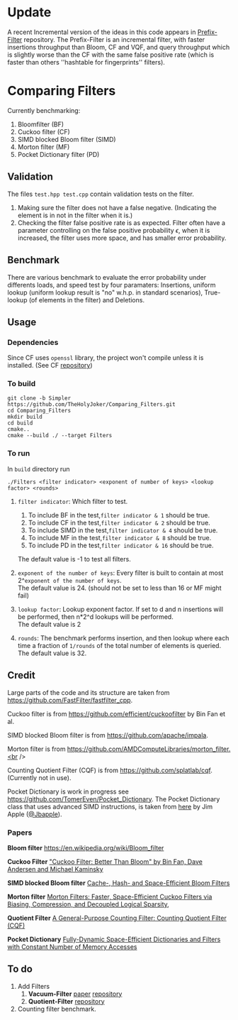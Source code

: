 # Update
A recent Incremental version of the ideas in this code appears in [Prefix-Filter](https://github.com/TomerEven/Prefix-Filter) repository. 
The Prefix-Filter is an incremental filter, with faster insertions throughput than Bloom, CF and VQF, and query throughput which is slightly worse than the CF with the same false positive rate (which is faster than others ''hashtable for fingerprints'' filters).

# Comparing Filters
Currently benchmarking:
1. Bloomfilter (BF)
2. Cuckoo filter (CF)
3. SIMD blocked Bloom filter (SIMD) 
4. Morton filter (MF)
5. Pocket Dictionary filter (PD)

## Validation
  The files `test.hpp test.cpp` contain validation tests on the filter.
  1. Making sure the filter does not have a false negative. (Indicating the element is in not in the filter when it is.)
  2. Checking the filter false positive rate is as expected. 
  Filter often have a parameter controlling on the false positive probability $\epsilon$, when it is increased, the filter uses more space, and has smaller error probability.  
  
 ## Benchmark
 There are various benchmark to evaluate the error probability under differents loads, and speed test by four paramaters:
 Insertions, uniform lookup (uniform lookup result is "no" w.h.p. in standard scenarios), True-lookup (of elements in the filter) and Deletions.
 
 
 ## Usage
 
 ### Dependencies
 Since CF uses `openssl` library, the project won't compile unless it is installed. (See CF [repository](https://github.com/efficient/cuckoofilter))


 ### To build
 ```
 git clone -b Simpler https://github.com/TheHolyJoker/Comparing_Filters.git
 cd Comparing_Filters
 mkdir build
 cd build
 cmake..
 cmake --build ./ --target Filters
 ```
 ### To run
 In `build` directory run
 
 ```
 ./Filters <filter indicator> <exponent of number of keys> <lookup factor> <rounds>
 ```
 1. `filter indicator`: Which filter to test. 
    1. To include BF in the test,`filter indicator & 1` should be true.
    2. To include CF in the test,`filter indicator & 2` should be true.
    3. To include SIMD in the test,`filter indicator & 4` should be true.
    4. To include MF in the test,`filter indicator & 8` should be true.
    5. To include PD in the test,`filter indicator & 16` should be true.
    
    The default value is -1 to test all filters.
 2. `exponent of the number of keys`: Every filter is built to contain at most 2^`exponent of the number of keys`.<br> 
 The default value is 24. (should not be set to less than 16 or MF might fail)
 3. `lookup factor`: Lookup exponent factor. If set to d and n insertions will be performed, then n*2^d lookups will be performed. <br>
 The default value is 2
 4. `rounds`: The benchmark performs insertion, and then lookup where each time a fraction of `1/rounds` of the total number of elements is queried. <br>
  The default value is 32.
 
 ## Credit
 Large parts of the code and its structure are taken from https://github.com/FastFilter/fastfilter_cpp.
 
 Cuckoo filter is from https://github.com/efficient/cuckoofilter by Bin Fan et al. <br />
 
 SIMD blocked Bloom filter is from https://github.com/apache/impala. <br />
 
 Morton filter is from https://github.com/AMDComputeLibraries/morton_filter.<br />
 
 Counting Quotient Filter (CQF) is from https://github.com/splatlab/cqf. (Currently not in use). <br />
 
 Pocket Dictionary is work in progress see https://github.com/TomerEven/Pocket_Dictionary.
 The Pocket Dictionary class that uses advanced SIMD instructions, is taken from [here](https://github.com/jbapple/cuckoofilter/tree/crates/src) by Jim Apple ([@Jbapple](https://github.com/jbapple)).
 
 ### Papers
 **Bloom filter** https://en.wikipedia.org/wiki/Bloom_filter
 
 **Cuckoo Filter**
 ["Cuckoo Filter: Better Than Bloom" by Bin Fan, Dave Andersen and Michael Kaminsky](https://www.cs.cmu.edu/~dga/papers/cuckoo-conext2014.pdf)

**SIMD blocked Bloom filter**
[Cache-, Hash- and Space-Efficient Bloom Filters](https://algo2.iti.kit.edu/singler/publications/cacheefficientbloomfilters-wea2007.pdf)

**Morton filter** [Morton Filters: Faster, Space-Efficient Cuckoo Filters via
Biasing, Compression, and Decoupled Logical Sparsity](https://www.vldb.org/pvldb/vol11/p1041-breslow.pdf), 

**Quotient Filter** [A General-Purpose Counting Filter: Counting Quotient Filter (CQF)](https://www3.cs.stonybrook.edu/~ppandey/files/p775-pandey.pdf)

**Pocket Dictionary** [Fully-Dynamic Space-Efficient Dictionaries and Filters with
Constant Number of Memory Accesses](https://arxiv.org/pdf/1911.05060.pdf)
 
 
 ## To do
1. Add Filters
    1. **Vacuum-Filter** [paper](http://www.vldb.org/pvldb/vol13/p197-wang.pdf) [repository](https://github.com/wuwuz/Vacuum-Filter)
    2. **Quotient-Filter** [repository](https://github.com/splatlab/cqf)
2. Counting filter benchmark. 
